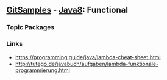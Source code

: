 ## [GitSamples](/../../tree/master) - [Java8](/../../tree/java-8): Functional

### Topic Packages


### Links
* https://programming.guide/java/lambda-cheat-sheet.html
* http://tutego.de/javabuch/aufgaben/lambda-funktionale-programmierung.html

